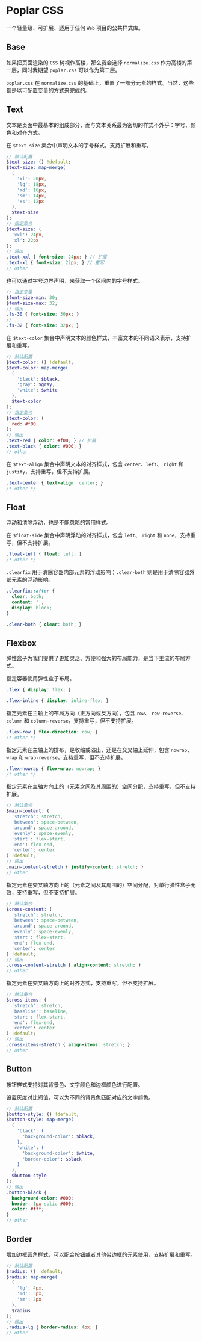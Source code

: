 # Poplar CSS

一个轻量级、可扩展、适用于任何 `Web` 项目的公共样式库。

## Base

如果把页面渲染的 `CSS` 树视作高楼，那么我会选择 `normalize.css` 作为高楼的第一层，同时我期望 `poplar.css` 可以作为第二层。

`poplar.css` 在 `normalize.css` 的基础上，重置了一部分元素的样式。当然，这些都是以可配置变量的方式来完成的。

## Text

文本是页面中最基本的组成部分，而与文本关系最为密切的样式不外乎：字号、颜色和对齐方式。

在 `$text-size` 集合中声明文本的字号样式，支持扩展和重写。

``` scss
// 默认配置
$text-size: () !default;
$text-size: map-merge(
  (
    'xl': 20px,
    'lg': 18px,
    'md': 16px,
    'sm': 14px,
    'xs': 12px
  ),
  $text-size
);
// 指定集合
$text-size: (
  'xxl': 24px,
  'xl': 22px
);
// 输出
.text-xxl { font-size: 24px; } // 扩展
.text-xl { font-size: 22px; } // 重写
// other
```

也可以通过字号边界声明，来获取一个区间内的字号样式。

``` scss
// 指定变量
$font-size-min: 30;
$font-size-max: 32;
// 输出
.fs-30 { font-size: 30px; }
// ...
.fs-32 { font-size: 32px; }
```

在 `$text-color` 集合中声明文本的颜色样式，丰富文本的不同语义表示，支持扩展和重写。

``` scss
// 默认配置
$text-color: () !default;
$text-color: map-merge(
  (
    'black': $black,
    'gray': $gray,
    'white': $white
  ),
  $text-color
);
// 指定集合
$text-color: (
  red: #f00
);
// 输出
.text-red { color: #f00; } // 扩展
.text-black { color: #000; }
// other
```

在 `$text-align` 集合中声明文本的对齐样式，包含 `center`、`left`、 `right` 和 `justify`，支持重写，但不支持扩展。

``` css
.text-center { text-align: center; }
/* other */
```

## Float

浮动和清除浮动，也是不能忽略的常用样式。

在 `$float-side` 集合中声明浮动的对齐样式，包含 `left`、 `right` 和 `none`，支持重写，但不支持扩展。

``` css
.float-left { float: left; }
/* other */
```

`.clearfix` 用于清除容器内部元素的浮动影响；`.clear-both` 则是用于清除容器外部元素的浮动影响。

``` css
.clearfix::after {
  clear: both;
  content: '';
  display: block;
}

.clear-both { clear: both; }
```

## Flexbox

弹性盒子为我们提供了更加灵活、方便和强大的布局能力，是当下主流的布局方式。

指定容器使用弹性盒子布局。

``` css
.flex { display: flex; }

.flex-inline { display: inline-flex; }
```

指定元素在主轴上的布局方向（正方向或反方向），包含 `row`、 `row-reverse`、`column` 和 `column-reverse`，支持重写，但不支持扩展。

``` css
.flex-row { flex-direction: row; }
/* other */
```

指定元素在主轴上的排布，是收缩或溢出，还是在交叉轴上延伸，包含 `nowrap`、 `wrap` 和 `wrap-reverse`，支持重写，但不支持扩展。

``` css
.flex-nowrap { flex-wrap: nowrap; }
/* other */
```

指定元素在主轴方向上的（元素之间及其周围的）空间分配，支持重写，但不支持扩展。

``` scss
// 默认集合
$main-content: (
  'stretch': stretch,
  'between': space-between,
  'around': space-around,
  'evenly': space-evenly,
  'start': flex-start,
  'end': flex-end,
  'center': center
) !default;
// 输出
.main-content-stretch { justify-content: stretch; }
// other
```

指定元素在交叉轴方向上的（元素之间及其周围的）空间分配，对单行弹性盒子无效，支持重写，但不支持扩展。

``` scss
// 默认集合
$cross-content: (
  'stretch': stretch,
  'between': space-between,
  'around': space-around,
  'evenly': space-evenly,
  'start': flex-start,
  'end': flex-end,
  'center': center
) !default;
// 输出
.cross-content-stretch { align-content: stretch; }
// other
```

指定元素在交叉轴方向上的对齐方式，支持重写，但不支持扩展。

``` scss
// 默认集合
$cross-items: (
  'stretch': stretch,
  'baseline': baseline,
  'start': flex-start,
  'end': flex-end,
  'center': center
) !default;
// 输出
.cross-items-stretch { align-items: stretch; }
// other
```

## Button

按钮样式支持对其背景色、文字颜色和边框颜色进行配置。

设置灰度对比阀值，可以为不同的背景色匹配对应的文字颜色。

``` scss
// 默认配置
$button-style: () !default;
$button-style: map-merge(
  (
    'black': (
      'background-color': $black,
    ),
    'white': (
      'background-color': $white,
      'border-color': $black
    )
  ),
  $button-style
);
// 输出
.button-black {
  background-color: #000;
  border: 1px solid #000;
  color: #fff;
}
// other
```

## Border

增加边框圆角样式，可以配合按钮或者其他带边框的元素使用，支持扩展和重写。

``` scss
// 默认配置
$radius: () !default;
$radius: map-merge(
  (
    'lg': 4px,
    'md': 3px,
    'sm': 2px
  ),
  $radius
);
// 输出
.radius-lg { border-radius: 4px; }
// other
```

